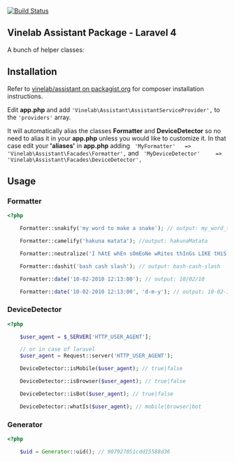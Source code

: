 [![Build Status](https://travis-ci.org/Vinelab/assistant.png?branch=master)](https://travis-ci.org/Vinelab/assistant)

## Vinelab Assistant Package - Laravel 4

A bunch of helper classes:

Installation
------------

Refer to [vinelab/assistant on packagist.org](https://packagist.org/packages/vinelab/assistant) for composer installation instructions.

Edit **app.php** and add ```'Vinelab\Assistant\AssistantServiceProvider',``` to the ```'providers'``` array.

It will automatically alias the classes **Formatter** and **DeviceDetector** so no need to alias it in your **app.php** unless you would like to customize it. In that case edit your **'aliases'** in **app.php** adding ``` 'MyFormatter'	  => 'Vinelab\Assistant\Facades\Formatter',``` and ``` 'MyDeviceDetector'	  => 'Vinelab\Assistant\Facades\DeviceDetector',```

## Usage

### Formatter

```php
<?php

	Formatter::snakify('my word to make a snake'); // output: my_word_to_make_a_snake

	Formatter::camelify('hakuna matata'); //output: hakunaMatata

	Formatter::neutralize('I hAtE whEn sOmEoNe wRites thInGs LIKE tHiS'); // output: ihatewhensomeonewritesthingslikethis

	Formatter::dashit('bash cash slash'); // output: bash-cash-slash

	Formatter::date('10-02-2010 12:13:00'); // output: 10/02/10

	Formatter::date('10-02-2010 12:13:00', 'd-m-y'); // output: 10-02-10
```

### DeviceDetector

```php
<?php

	$user_agent = $_SERVER['HTTP_USER_AGENT'];

	// or in case of laravel
	$user_agent = Request::server('HTTP_USER_AGENT');

	DeviceDetector::isMobile($user_agent); // true|false

	DeviceDetector::isBrowser($user_agent); // true|false

	DeviceDetector::isBot($user_agent); // true|false

	DeviceDetector::whatIs($user_agent); // mobile|browser|bot

```

### Generator

```php
<?php

	$uid = Generator::uid(); // 907927051cdd15588d36
```